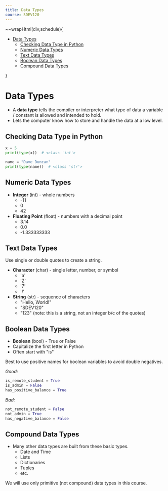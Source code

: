 ```yaml
---
title: Data Types
course: SDEV120
---
```


~~wrapHtml(div,schedule){

- [Data Types](#data-types)
  - [Checking Data Type in Python](#checking-data-type-in-python)
  - [Numeric Data Types](#numeric-data-types)
  - [Text Data Types](#text-data-types)
  - [Boolean Data Types](#boolean-data-types)
  - [Compound Data Types](#compound-data-types)

}

# Data Types

- A **data type** tells the compiler or interpreter what type of data a variable / constant is allowed and intended to hold.
- Lets the computer know how to store and handle the data at a low level.

## Checking Data Type in Python

```python
x = 5
print(type(x))  # <class 'int'>

name = "Dave Duncan"
print(type(name))  # <class 'str'>
```

## Numeric Data Types

- **Integer** (int) - whole numbers
  - -11
  - 0
  - 42
- **Floating Point** (float) - numbers with a decimal point
  - 3.14
  - 0.0
  - -1.333333333

## Text Data Types

Use single or double quotes to create a string.

- **Character** (char) - single letter, number, or symbol
  - 'a'
  - 'Z'
  - '7'
  - '!'
- **String** (str) - sequence of characters
  - "Hello, World!"
  - "SDEV120"
  - "123" (note: this is a string, not an integer b/c of the quotes)

## Boolean Data Types

- **Boolean** (bool) - True or False
- Capitalize the first letter in Python
- Often start with "is"

Best to use positive names for boolean variables to avoid double negatives.

_Good:_

```python
is_remote_student = True
is_admin = False
has_positive_balance = True
```

_Bad:_

```python
not_remote_student = False
not_admin = True
has_negative_balance = False
```

## Compound Data Types

- Many other data types are built from these basic types.
  - Date and Time
  - Lists
  - Dictionaries
  - Tuples
  - etc.

We will use only primitive (not compound) data types in this course.
